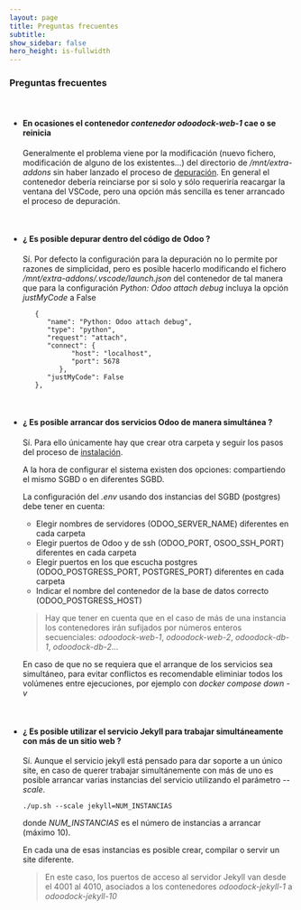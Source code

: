 ```yaml
---
layout: page
title: Preguntas frecuentes
subtitle:
show_sidebar: false
hero_height: is-fullwidth
---
```


### Preguntas frecuentes

<br>

* #### En ocasiones el contenedor _contenedor odoodock-web-1_ cae o se reinicia

    Generalmente el problema viene por la modificación (nuevo fichero, modificación de alguno de los existentes...) del directorio de _/mnt/extra-addons_ sin haber lanzado el proceso de [depuración](#cómo-depurar-módulos-con-vscode). En general el contenedor debería reinciarse por si solo y sólo requeriría reacargar la ventana del VSCode, pero una opción más sencilla es tener arrancado el proceso de depuración.

<br>

* #### ¿ Es posible depurar dentro del código de Odoo ?

   Sí. Por defecto la configuración para la depuración no lo permite por razones de simplicidad, pero es posible hacerlo modificando el fichero _/mnt/extra-addons/.vscode/launch.json_ del contenedor de tal manera que para la configuración _Python: Odoo attach debug_ incluya la opción _justMyCode_ a False

   ```
      {
         "name": "Python: Odoo attach debug",
         "type": "python",
         "request": "attach",
         "connect": {
               "host": "localhost",
               "port": 5678
            },
         "justMyCode": False
      },
   ```
<br>

* #### ¿ Es posible arrancar dos servicios Odoo de manera simultánea ?

   Sí. Para ello únicamente hay que crear otra carpeta y seguir los pasos del proceso de [instalación](#instalación). 
   
   A la hora de configurar el sistema existen dos opciones: compartiendo el mismo SGBD o en diferentes SGBD. 
   
   La configuración del _.env_ usando dos instancias del SGBD (postgres) debe tener en cuenta:

   - Elegir nombres de servidores (ODOO_SERVER_NAME) diferentes en cada carpeta
   - Elegir puertos de Odoo y de ssh (ODOO_PORT, OSOO_SSH_PORT) diferentes en cada carpeta
   - Elegir puertos en los que escucha postgres (ODOO_POSTGRESS_PORT, POSTGRES_PORT) diferentes en cada carpeta
   - Indicar el nombre del contenedor de la base de datos correcto (ODOO_POSTGRESS_HOST)

   > Hay que tener en cuenta que en el caso de más de una instancia los contenedores irán sufijados por números enteros secuenciales: _odoodock-web-1_, _odoodock-web-2_, _odoodock-db-1_, _odoodock-db-2_...

   En caso de que no se requiera que el arranque de los servicios sea simultáneo, para evitar conflictos es recomendable eliminiar todos los volúmenes entre ejecuciones, por ejemplo con _docker compose down -v_ 

<br>

* #### ¿ Es posible utilizar el servicio Jekyll para trabajar simultáneamente con más de un sitio web ?

   Sí. Aunque el servicio jekyll está pensado para dar soporte a un único site, en caso de querer trabajar simultánemente con más de uno es posible arrancar varias instancias del servicio utilizando el parámetro _--scale_.

   ```
   ./up.sh --scale jekyll=NUM_INSTANCIAS
   ```

   donde _NUM_INSTANCIAS_ es el número de instancias a arrancar (máximo 10). 

   En cada una de esas instancias es posible crear, compilar o servir un site diferente.

   > En este caso, los puertos de acceso al servidor Jekyll van desde el 4001 al 4010, asociados a los contenedores _odoodock-jekyll-1_ a _odoodock-jekyll-10_
